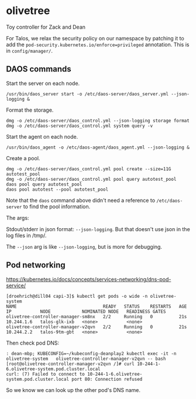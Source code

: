 # olivetree
Toy controller for Zack and Dean


For Talos, we relax the security policy on our namespace by patching it to add the `pod-security.kubernetes.io/enforce=privileged` annotation.  This is in `config/manager/`.

## DAOS commands

Start the server on each node.

```console
/usr/bin/daos_server start -o /etc/daos-server/daos_server.yml --json-logging &
```

Format the storage.

```console
dmg -o /etc/daos-server/daos_control.yml --json-logging storage format
dmg -o /etc/daos-server/daos_control.yml system query -v
```

Start the agent on each node.

```console
/usr/bin/daos_agent -o /etc/daos-agent/daos_agent.yml --json-logging &
```

Create a pool.

```console
dmg -o /etc/daos-server/daos_control.yml pool create --size=11G autotest_pool
dmg -o /etc/daos-server/daos_control.yml pool query autotest_pool
daos pool query autotest_pool
daos pool autotest --pool autotest_pool
```

Note that the `daos` command above didn't need a reference to `/etc/daos-server` to find the pool information.

The args:

Stdout/stderr in json format: `--json-logging`.  But that doesn't use json in the log files in /tmp/.

The `--json` arg is like `--json-logging`, but is more for debugging.



## Pod networking

https://kubernetes.io/docs/concepts/services-networking/dns-pod-service/

```console
[droehrich@dill04 capi-3]$ kubectl get pods -o wide -n olivetree-system
NAME                                 READY   STATUS    RESTARTS   AGE   IP           NODE            NOMINATED NODE   READINESS GATES
olivetree-controller-manager-sm8nx   2/2     Running   0          21s   10.244.1.6   talos-glk-ixb   <none>           <none>
olivetree-controller-manager-v2qvn   2/2     Running   0          21s   10.244.2.2   talos-9tm-gbt   <none>           <none>
```

Then check pod DNS:

```console
: dean-mbp; KUBECONFIG=~/kubeconfig-deanplay2 kubectl exec -it -n olivetree-system   olivetree-controller-manager-v2qvn -- bash
[root@olivetree-controller-manager-v2qvn /]# curl 10-244-1-6.olivetree-system.pod.cluster.local
curl: (7) Failed to connect to 10-244-1-6.olivetree-system.pod.cluster.local port 80: Connection refused
```

So we know we can look up the other pod's DNS name.

